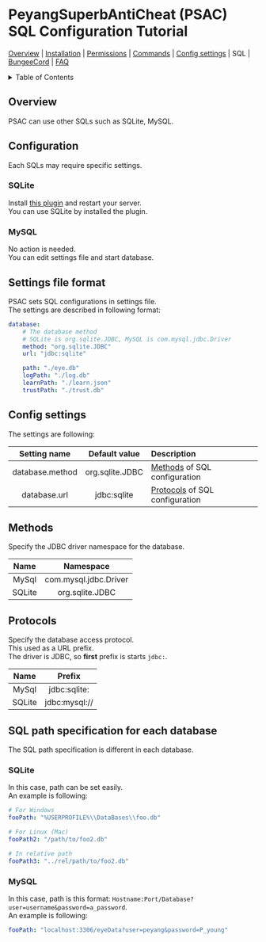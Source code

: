 # PeyangSuperbAntiCheat (PSAC) SQL Configuration Tutorial

[Overview](README-en.md#overview) | [Installation](README-en.md#installation) | [Permissions](README-en.md#permissions) | [Commands](README-en.md#commands) | [Config settings](README-en.md#config-settings) | SQL | [BungeeCord](BUNGEE-en.md) | [FAQ](README-en.md#what-is-this-npcwatchdog)

<details>
<summary>Table of Contents</summary>

- [PeyangSuperbAntiCheat (PSAC) SQL Configuration Tutorial](#peyangsuperbanticheat-psac-sql-configuration-tutorial)
  - [Overview](#overview)
  - [Configuration](#configuration)
    - [SQLite](#sqlite)
    - [MySQL](#mysql)
  - [Settings file format](#settings-file-format)
  - [Config settings](#config-settings)
  - [Methods](#methods)
  - [Protocols](#protocols)
  - [SQL path specification for each database](#sql-path-specification-for-each-database)
    - [SQLite](#sqlite-1)
    - [MySQL](#mysql-1)

</details>

## Overview

PSAC can use other SQLs such as SQLite, MySQL.

## Configuration

Each SQLs may require specific settings.

### SQLite

Install [this plugin](https://www.spigotmc.org/resources/sqlite-for-bungeecord.57191/update?update=344657) and restart your server.  
You can use SQLite by installed the plugin.

### MySQL

No action is needed.  
You can edit settings file and start database.

## Settings file format

PSAC sets SQL configurations in settings file.  
The settings are described in following format:

```yml
database:
    # The database method
    # SQLite is org.sqlite.JDBC, MySQL is com.mysql.jdbc.Driver
    method: "org.sqlite.JDBC"
    url: "jdbc:sqlite"

    path: "./eye.db"
    logPath: "./log.db"
    learnPath: "./learn.json"
    trustPath: "./trust.db"
```

## Config settings

The settings are following:

|  Setting name   |  Default value  | Description                                  |
| :-------------: | :-------------: | :------------------------------------------- |
| database.method | org.sqlite.JDBC | [Methods](#methods) of SQL configuration     |
|  database.url   |   jdbc:sqlite   | [Protocols](#protocols) of SQL configuration |

## Methods

Specify the JDBC driver namespace for the database.

|  Name  |       Namespace       |
| :----: | :-------------------: |
| MySql  | com.mysql.jdbc.Driver |
| SQLite |    org.sqlite.JDBC    |

## Protocols

Specify the database access protocol.  
This used as a URL prefix.  
The driver is JDBC, so **first** prefix is starts `jdbc:`.

|  Name  |    Prefix     |
| :----: | :-----------: |
| MySql  | jdbc:sqlite:  |
| SQLite | jdbc:mysql:// |

## SQL path specification for each database

The SQL path specification is different in each database.

### SQLite

In this case, path can be set easily.  
An example is following:

```yml
# For Windows
fooPath: "%USERPROFILE%\\DataBases\\foo.db"

# For Linux (Mac)
fooPath2: "/path/to/foo2.db"

# In relative path
fooPath3: "../rel/path/to/foo2.db"
```

### MySQL

In this case, path is this format: `Hostname:Port/Database?user=username&password=a_password`.  
An example is following:

```yaml
fooPath: "localhost:3306/eyeData?user=peyang&password=P_young"
```
